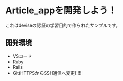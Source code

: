 # Article_appを開発しよう！

これはdeviseの認証の学習目的で作られたサンプルです。

## 開発環境

* VSコード<br>
* Ruby<br>
* Rails<br>
* Git(HTTPSからSSH通信へ変更)!!!!
